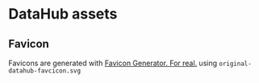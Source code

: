 # DataHub assets

## Favicon

Favicons are generated with [Favicon Generator. For real.](https://realfavicongenerator.net/) using `original-datahub-favcicon.svg`
